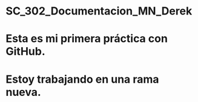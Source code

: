 # SC_302_Documentacion_MN_Derek
# Esta es mi primera práctica con GitHub.
# Estoy trabajando en una rama nueva.